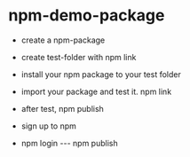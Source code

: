 # npm-demo-package

- create a npm-package

- create test-folder with npm link

- install your npm package to your test folder

- import your package and test it. npm link

- after test, npm publish

- sign up to npm

- npm login --- npm publish
